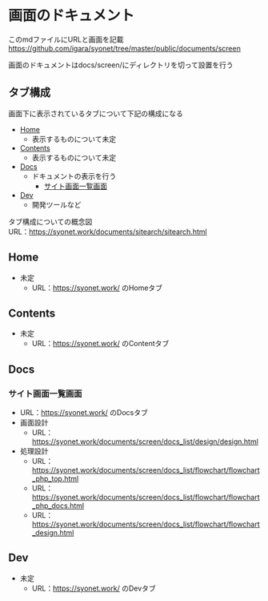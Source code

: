 # 画面のドキュメント
このmdファイルにURLと画面を記載<br>
https://github.com/igara/syonet/tree/master/public/documents/screen

画面のドキュメントはdocs/screen/にディレクトリを切って設置を行う

## タブ構成
画面下に表示されているタブについて下記の構成になる
* [Home](#Home)
    * 表示するものについて未定
* [Contents](#Contents)
    * 表示するものについて未定
* [Docs](#Docs)
    * ドキュメントの表示を行う
        * [サイト画面一覧画面](#SiteScreenList)
* [Dev](#Dev)
    * 開発ツールなど

タブ構成についての概念図<br>
URL：https://syonet.work/documents/sitearch/sitearch.html

## <a name ="Home">Home</a>
* 未定
    * URL：https://syonet.work/ のHomeタブ
    
## <a name ="Contents">Contents</a>
* 未定
    * URL：https://syonet.work/ のContentタブ

## <a name ="Docs">Docs</a>
### <a name ="SiteScreenList">サイト画面一覧画面</a>
* URL：https://syonet.work/ のDocsタブ
* 画面設計
    * URL：https://syonet.work/documents/screen/docs_list/design/design.html
* 処理設計
    * URL：https://syonet.work/documents/screen/docs_list/flowchart/flowchart_php_top.html
    * URL：https://syonet.work/documents/screen/docs_list/flowchart/flowchart_php_docs.html
    * URL：https://syonet.work/documents/screen/docs_list/flowchart/flowchart_design.html

## <a name ="Dev">Dev</a>
* 未定
    * URL：https://syonet.work/ のDevタブ